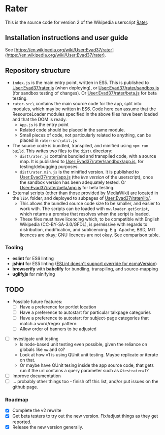 # Rater
This is the source code for version 2 of the Wikipedia userscript [Rater](https://en.wikipedia.org/wiki/User:Evad37/rater).

## Installation instructions and user guide
See [https://en.wikipedia.org/wiki/User:Evad37/rater](https://en.wikipedia.org/wiki/User:Evad37/rater).

## Repository structure
- `index.js` is the main entry point, written in ES5. This is published to [User:Evad37/rater.js](https://en.wikipedia.org/wiki/User:Evad37/rater.js) (when deploying), or  [User:Evad37/rater/sandbox.js](https://en.wikipedia.org/wiki/User:Evad37/rater/sandbox.js) (for sandbox testing of changes). Or [User:Evad37/rater/beta.js](https://en.wikipedia.org/wiki/User:Evad37/rater/beta.js) for beta testing.
- `rater-src\` contains the main source code for the app, split into modules, which may be written in ES6. Code here can assume that the ResourceLoader modules specified in the above files have been loaded and that the DOM is ready.
   - `App.js` is the entry point
   - Related code should be placed in the same module.
   - Small pieces of code, not particularly related to anything, can be placed in `rater-src\util.js`
- The source code is bundled, transpiled, and minified using `npm run build`. This writes two files to the `dist\` directory:
   - `dist\rater.js` contains bundled and transpiled code, with a source map. It is published to [User:Evad37/rater/sandbox/app.js](https://en.wikipedia.org/wiki/User:Evad37/rater/sandbox/app.js), for testing/debugging purposes.
   - `dist\rater.min.js` is the minified version.  It is published to [User:Evad37/rater/app.js](https://en.wikipedia.org/wiki/User:Evad37/rater/app.js)  (the *live version* of the userscript), once the sandbox version has been adequately tested. Or [User:Evad37/rater/beta/app.js](https://en.wikipedia.org/wiki/User:Evad37/rater/beta/app.js) for beta testing.
- External scripts (other than those provided by MediaWiki) are located in the `lib\` folder, and deployed to subpages of [User:Evad37/rater/lib/](https://en.wikipedia.org/wiki/Special:PrefixIndex?prefix=User%3AEvad37%2Frater%2Flib%2F).
   - This allows the bundled source code size to be smaller, and easier to work with. The scripts can be loaded with `mw.loader.getScript`, which returns a promise that resolves when the script is loaded.
   - These files must have licencing which, to be compatible with English Wikipedia (CC-BY-SA-3.0/GFDL), is permissive with regards to distribution, modification, and sublicencing. E.g. Apache, BSD, MIT licences are okay; GNU licences are not okay. See [comparison table](https://en.wikipedia.org/wiki/Comparison_of_free_and_open-source_software_licenses).
### Tooling
- **eslint** for ES6 linting
- **jshint** for ES5 linting ([ESLint doesn't support override for ecmaVersion](https://github.com/sindresorhus/eslint-config-xo/issues/16#issuecomment-190302577))
- **browserify** with **babelify** for bundling, transpiling, and source-mapping
- **uglifyjs** for minifying

## TODO
 - Possible future features:
    - [ ] Have a preference for portlet location
    - [ ] Have a preference to autostart for particular talkpage categories
    - [ ] Have a preference to autostart for subject-page categories that match a word/regex pattern
    - [ ] Allow order of banners to be adjusted
 - [ ] Investigate unit testing
    - Is node-based unit testing even possible, given the reliance on globals like `mw` and `OO`?
    - Look at how v1 is using QUnit unit testing. Maybe replicate or iterate on that.
    - Or maybe have QUnit tesing inside the app source code, that gets run if the url contains a query parameter such as `&testrater=1`?
- [ ] Improve documentation
- [ ] ... probably other things too - finish off this list, and/or put issues on the github page.
### Roadmap
- [X] Complete the v2 rewrite
- [X] Get beta testers to try out the new version. Fix/adjust things as they get reported.
- [X] Release the new version generally.
